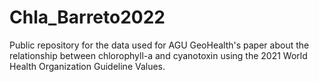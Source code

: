 # Chla_Barreto2022
Public repository for the data used for AGU GeoHealth's paper about the relationship between chlorophyll-a and cyanotoxin using the 2021 World Health Organization Guideline Values.
